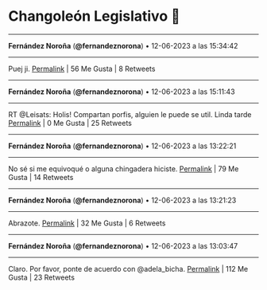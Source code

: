 # Changoleón Legislativo 🙈
*****
**Fernández Noroña** (**@fernandeznorona**) • 12-06-2023 a las 15:34:42
*****
Puej ji.
[Permalink](https://twitter.com/fernandeznorona/status/1668401468632866816) | 56 Me Gusta | 8 Retweets
*****
**Fernández Noroña** (**@fernandeznorona**) • 12-06-2023 a las 15:11:43
*****
RT @Leisats: Holis! Compartan porfis, alguien le puede se util. Linda tarde
[Permalink](https://twitter.com/fernandeznorona/status/1668395685883027456) | 0 Me Gusta | 25 Retweets
*****
**Fernández Noroña** (**@fernandeznorona**) • 12-06-2023 a las 13:22:21
*****
No sé si me equivoqué o alguna chingadera hiciste.
[Permalink](https://twitter.com/fernandeznorona/status/1668368164781162497) | 79 Me Gusta | 14 Retweets
*****
**Fernández Noroña** (**@fernandeznorona**) • 12-06-2023 a las 13:21:23
*****
Abrazote.
[Permalink](https://twitter.com/fernandeznorona/status/1668367920794337280) | 32 Me Gusta | 6 Retweets
*****
**Fernández Noroña** (**@fernandeznorona**) • 12-06-2023 a las 13:03:47
*****
Claro. Por favor, ponte de acuerdo con @adela_bicha.
[Permalink](https://twitter.com/fernandeznorona/status/1668363491659640832) | 112 Me Gusta | 23 Retweets